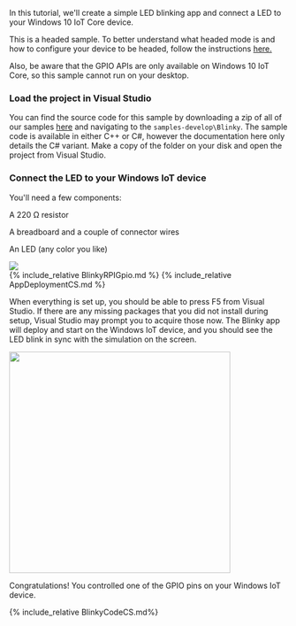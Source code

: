 <div class="row">
    <div class="col-md-6 col-sm-12">
        <p>In this tutorial, we'll create a simple LED blinking app and connect a LED to your Windows 10 IoT Core device.</p>
        <p>This is a headed sample.  To better understand what headed mode is and how to configure your device to be headed, follow the instructions <a href="{{site.baseurl}}/{{page.lang}}/win10/HeadlessMode.htm"> here.</a></p>
        <p>Also, be aware that the GPIO APIs are only available on Windows 10 IoT Core, so this sample cannot run on your desktop.</p>
      <h3>Load the project in Visual Studio</h3>
        <p>You can find the source code for this sample by downloading a zip of all of our samples <a href="https://github.com/ms-iot/samples/archive/develop.zip" target="_blank">here</a> and navigating to the <code>samples-develop\Blinky</code>.  The sample code is available in either C++ or C#, however the documentation here only details the C# variant. Make a copy of the folder on your disk and open the project from Visual Studio.</p>
      <h3>Connect the LED to your Windows IoT device</h3>
        <p>You'll need a few components:</p>
        <p>A 220 &#x2126; resistor</p>
        <p>A breadboard and a couple of connector wires</p>
        <p>An LED (any color you like)</p>
    </div>
    <div class="col-md-6 col-sm-12">
      <img src="{{site.baseurl}}/Resources/images/Blinky/components.png">
    </div>
  </div>
    {% include_relative BlinkyRPIGpio.md %}
    {% include_relative AppDeploymentCS.md %}
  <div class="row">
    <div class="col-md-6 col-sm-12">
      <p>When everything is set up, you should be able to press F5 from Visual Studio.  If there are any missing packages that you did not install during setup, Visual Studio may prompt you to acquire those now.  The Blinky app will deploy and start on the Windows IoT device, and you should see the LED blink in sync with the simulation on the screen.</p>
    </div>
    <div class="col-md-6 col-sm-12">
      <img src="{{site.baseurl}}/Resources/images/Blinky/blinky-screenshot.png" height="400">
    </div>
  </div>
  <p>Congratulations! You controlled one of the GPIO pins on your Windows IoT device.</p>

  {% include_relative BlinkyCodeCS.md%}